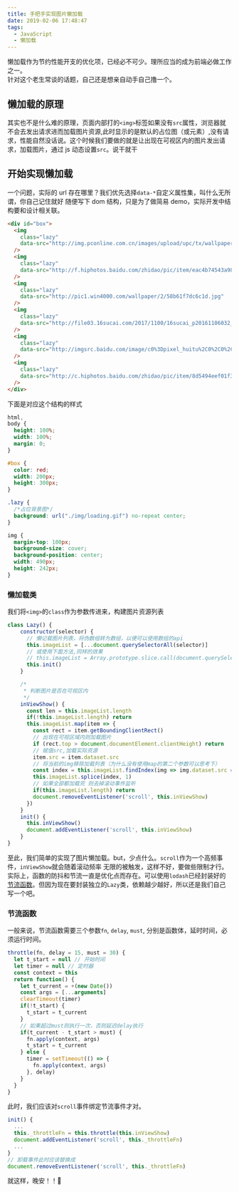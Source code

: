 ```yaml
---
title: 手把手实现图片懒加载
date: 2019-02-06 17:48:47
tags:
  - JavaScript
  - 懒加载
---
```


懒加载作为节约性能开支的优化项，已经必不可少。理所应当的成为前端必做工作之一。  
针对这个老生常谈的话题，自己还是想亲自动手自己撸一个。

## 懒加载的原理

其实也不是什么难的原理，页面内部打的`<img>`标签如果没有`src`属性，浏览器就不会去发出请求进而加载图片资源,此时显示的是默认的占位图（或元素）,没有请求，性能自然没话说。这个时候我们要做的就是让出现在可视区内的图片发出请求，加载图片，通过 js 动态设置`src`。说干就干

## 开始实现懒加载

一个问题，实际的 url 存在哪里？我们优先选择`data-*`自定义属性集，叫什么无所谓，你自己记住就好
随便写下 dom 结构，只是为了做简易 demo，实际开发中结构要和设计相关联。

<!--more-->

```html
<div id="box">
  <img
    class="lazy"
    data-src="http://img.pconline.com.cn/images/upload/upc/tx/wallpaper/1301/05/c0/17135331_1357355776882.jpg"
  />
  <img
    class="lazy"
    data-src="http://f.hiphotos.baidu.com/zhidao/pic/item/eac4b74543a982267a3d54978a82b9014b90eb86.jpg"
  />
  <img
    class="lazy"
    data-src="http://pic1.win4000.com/wallpaper/2/58b61f7dc6c1d.jpg"
  />
  <img
    class="lazy"
    data-src="http://file03.16sucai.com/2017/1100/16sucai_p20161106032_0c2.JPG"
  />
  <img
    class="lazy"
    data-src="http://imgsrc.baidu.com/image/c0%3Dpixel_huitu%2C0%2C0%2C294%2C40/sign=5a7938d38acb39dbd5cd6f16b96e6c48/aec379310a55b3196c79de4c48a98226cffc1702.jpg"
  />
  <img
    class="lazy"
    data-src="http://c.hiphotos.baidu.com/zhidao/pic/item/8d5494eef01f3a2987a8062f9f25bc315d607ceb.jpg"
  />
</div>
```

下面是对应这个结构的样式

```css
html,
body {
  height: 100%;
  width: 100%;
  margin: 0;
}

#box {
  color: red;
  width: 200px;
  height: 300px;
}

.lazy {
  /*占位背景图*/
  background: url("./img/loading.gif") no-repeat center;
}

img {
  margin-top: 100px;
  background-size: cover;
  background-position: center;
  width: 490px;
  height: 242px;
}
```

### 懒加载类

我们将`<img>`的`class`作为参数传进来，构建图片资源列表

```js
class Lazy() {
    constructor(selector) {
      // 懒记载图片列表，将伪数组转为数组，以便可以使用数组的api
      this.imageList = [...document.querySelectorAll(selector)]
      // 或使用下面方法,同样的效果
      // this.imageList = Array.prototype.slice.call(document.querySelectorAll(selector))
      this.init()
    }

    /*
     * 判断图片是否在可视区内
     */
    inViewShow() {
      const len = this.imageList.length
      if(!this.imageList.length) return
      this.imageList.map(item => {
        const rect = item.getBoundingClientRect()
        // 出现在可视区域内则加载图片
        if (rect.top > document.documentElement.clientHeight) return
        // 赋值src,加载实际资源
        item.src = item.dataset.src
        // 将当前的img移除加载列表（为什么没有使用map的第二个参数可以思考下）
        const index = this.imageList.findIndex(img => img.dataset.src === item.dataset.src)
        this.imageList.splice(index, 1)
        // 如果全部都加载完 则去掉滚动事件监听
        if(this.imageList.length) return
        document.removeEventListener('scroll', this.inViewShow)
      })
    }
    init() {
      this.inViewShow()
      document.addEventListener('scroll', this.inViewShow)
    }
}
```

至此，我们简单的实现了图片懒加载。but，少点什么。`scroll`作为一个高频事件，`inViewShow`就会随着滚动频率
无限的被触发，这样不好，要做些限制才行。
实际上，函数的防抖和节流一直是优化点而存在。可以使用`lodash`已经封装好的[节流函数](http://www.css88.com/doc/lodash/#_throttlefunc-wait0-options)。但因为现在要封装独立的`Lazy`类，依赖越少越好，所以还是我们自己写一个吧。

### 节流函数

一般来说，节流函数需要三个参数`fn`, `delay`, `must`, 分别是函数体，延时时间，必须运行时间。

```js
throttle(fn, delay = 15, must = 30) {
  let t_start = null // 开始时间
  let timer = null // 定时器
  const context = this
  return function() {
    let t_current = +(new Date())
    const args = [...arguments]
    clearTimeout(timer)
    if(!t_start) {
      t_start = t_current
    }
    // 如果超过must则执行一次，否则延迟delay执行
    if(t_current - t_start > must) {
      fn.apply(context, args)
      t_start = t_current
    } else {
      timer = setTimeout(() => {
        fn.apply(context, args)
      }, delay)
    }
  }
}
```

此时，我们应该对`scroll`事件绑定节流事件才对。

```js
init() {
  ...
  this._throttleFn = this.throttle(this.inViewShow)
  document.addEventListener('scroll', this._throttleFn)
  ...
}
// 卸载事件此时应该替换成
document.removeEventListener('scroll', this._throttleFn)
```

就这样，晚安！！:crescent_moon:
